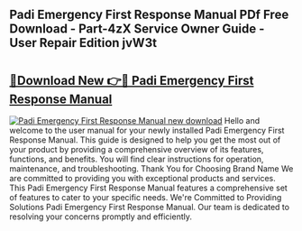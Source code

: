 ## Padi Emergency First Response Manual PDf Free Download - Part-4zX Service Owner Guide - User Repair Edition jvW3t

# <h2><a href="http://bc99040.oget.top/?id=Padi+Emergency+First+Response+Manual">🔗Download New 👉🔴 Padi Emergency First Response Manual</a></h2>

[![Padi Emergency First Response Manual new download](https://i.imgur.com/5g1atiW.png)](http://bc99040.oget.top/?id=Padi+Emergency+First+Response+Manual)
Hello and welcome to the user manual for your newly installed Padi Emergency First Response Manual. This guide is designed to help you get the most out of your product by providing a comprehensive overview of its features, functions, and benefits. You will find clear instructions for operation, maintenance, and troubleshooting. Thank You for Choosing Brand Name We are committed to providing you with exceptional products and services. This Padi Emergency First Response Manual features a comprehensive set of features to cater to your specific needs. We're Committed to Providing Solutions Padi Emergency First Response Manual. Our team is dedicated to resolving your concerns promptly and efficiently.
